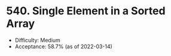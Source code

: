 # 540. Single Element in a Sorted Array
- Difficulty: Medium
- Acceptance: 58.7% (as of 2022-03-14)
